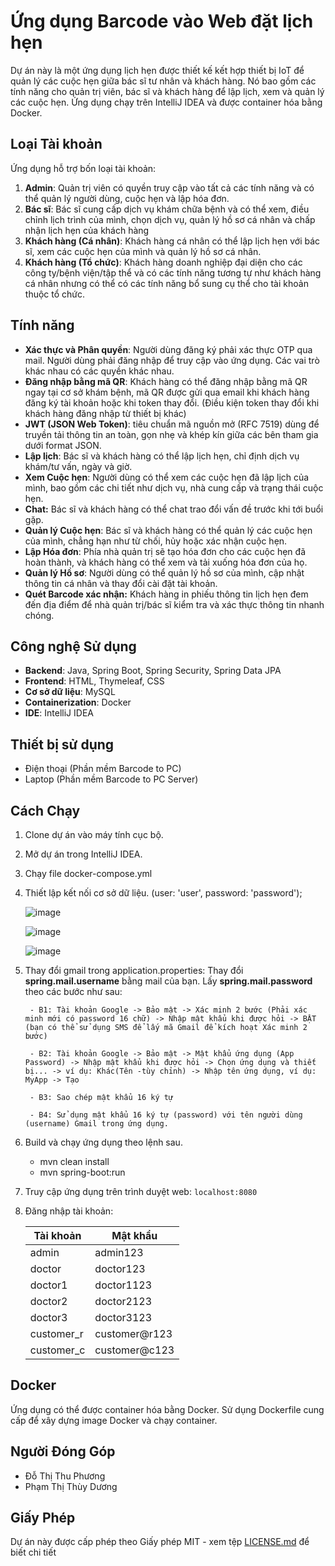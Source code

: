 # Ứng dụng Barcode vào Web đặt lịch hẹn

Dự án này là một ứng dụng lịch hẹn được thiết kế kết hợp thiết bị IoT để quản lý các cuộc hẹn giữa bác sĩ tư nhân và khách hàng. Nó bao gồm các tính năng cho quản trị viên, bác sĩ và khách hàng để lập lịch, xem và quản lý các cuộc hẹn. Ứng dụng chạy trên IntelliJ IDEA và được container hóa bằng Docker.

## Loại Tài khoản

Ứng dụng hỗ trợ bốn loại tài khoản:

1. **Admin**: Quản trị viên có quyền truy cập vào tất cả các tính năng và có thể quản lý người dùng, cuộc hẹn và lập hóa đơn.
2. **Bác sĩ**: Bác sĩ cung cấp dịch vụ khám chữa bệnh và có thể xem, điều chỉnh lịch trình của mình, chọn dịch vụ, quản lý hồ sơ cá nhân và chấp nhận lịch hẹn của khách hàng
3. **Khách hàng (Cá nhân)**: Khách hàng cá nhân có thể lập lịch hẹn với bác sĩ, xem các cuộc hẹn của mình và quản lý hồ sơ cá nhân.
4. **Khách hàng (Tổ chức)**: Khách hàng doanh nghiệp đại diện cho các công ty/bệnh viện/tập thể và có các tính năng tương tự như khách hàng cá nhân nhưng có thể có các tính năng bổ sung cụ thể cho tài khoản thuộc tổ chức.

## Tính năng

- **Xác thực và Phân quyền**: Người dùng đăng ký phải xác thực OTP qua mail. Người dùng phải đăng nhập để truy cập vào ứng dụng. Các vai trò khác nhau có các quyền khác nhau.
- **Đăng nhập bằng mã QR**: Khách hàng có thể đăng nhập bằng mã QR ngay tại cơ sở khám bệnh, mã QR được gửi qua email khi khách hàng đăng ký tài khoản hoặc khi token thay đổi.
  (Điều kiện token thay đổi khi khách hàng đăng nhập từ thiết bị khác)
- **JWT (JSON Web Token)**: tiêu chuẩn mã nguồn mở (RFC 7519) dùng để truyền tải thông tin an toàn, gọn nhẹ và khép kín giữa các bên tham gia dưới format JSON.
- **Lập lịch**: Bác sĩ và khách hàng có thể lập lịch hẹn, chỉ định dịch vụ khám/tư vấn, ngày và giờ.
- **Xem Cuộc hẹn**: Người dùng có thể xem các cuộc hẹn đã lập lịch của mình, bao gồm các chi tiết như dịch vụ, nhà cung cấp và trạng thái cuộc hẹn.
- **Chat:** Bác sĩ và khách hàng có thể chat trao đổi vấn đề trước khi tới buổi gặp.
- **Quản lý Cuộc hẹn**: Bác sĩ và khách hàng có thể quản lý các cuộc hẹn của mình, chẳng hạn như từ chối, hủy hoặc xác nhận cuộc hẹn.
- **Lập Hóa đơn**: Phía nhà quản trị sẽ tạo hóa đơn cho các cuộc hẹn đã hoàn thành, và khách hàng có thể xem và tải xuống hóa đơn của họ.
- **Quản lý Hồ sơ**: Người dùng có thể quản lý hồ sơ của mình, cập nhật thông tin cá nhân và thay đổi cài đặt tài khoản.
- **Quét Barcode xác nhận:** Khách hàng in phiếu thông tin lịch hẹn đem đến địa điểm để nhà quản trị/bác sĩ kiểm tra và xác thực thông tin nhanh chóng.
## Công nghệ Sử dụng

- **Backend**: Java, Spring Boot, Spring Security, Spring Data JPA
- **Frontend**: HTML, Thymeleaf, CSS
- **Cơ sở dữ liệu**: MySQL
- **Containerization**: Docker
- **IDE**: IntelliJ IDEA

## Thiết bị sử dụng

- Điện thoại (Phần mềm Barcode to PC)
- Laptop (Phần mềm Barcode to PC Server)

## Cách Chạy

1. Clone dự án vào máy tính cục bộ.
2. Mở dự án trong IntelliJ IDEA.
3. Chạy file docker-compose.yml
4. Thiết lập kết nối cơ sở dữ liệu. (user: 'user', password: 'password');

   ![image](https://github.com/s2thuphuongs2/AppointmentScheduler/assets/76204441/2ba3b96d-8461-4896-9ecb-28767351c4ba)

   ![image](https://github.com/s2thuphuongs2/AppointmentScheduler/assets/76204441/383c092d-9f77-41c0-8323-f112c08aa1df)

   ![image](https://github.com/s2thuphuongs2/AppointmentScheduler/assets/76204441/05baeec8-7e3c-4e5f-bb1e-6d56dcd27fc5)

5. Thay đổi gmail trong application.properties:
   Thay đổi **spring.mail.username** bằng mail của bạn.
   Lấy **spring.mail.password** theo các bước như sau:

        - B1: Tài khoản Google -> Bảo mật -> Xác minh 2 bước (Phải xác minh mới có password 16 chữ) -> Nhập mật khẩu khi được hỏi -> BẬT (bạn có thể sử dụng SMS để lấy mã Gmail để kích hoạt Xác minh 2 bước)

        - B2: Tài khoản Google -> Bảo mật -> Mật khẩu ứng dụng (App Password) -> Nhập mật khẩu khi được hỏi -> Chọn ứng dụng và thiết bị... -> ví dụ: Khác(Tên -tùy chỉnh) -> Nhập tên ứng dụng, ví dụ: MyApp -> Tạo

        - B3: Sao chép mật khẩu 16 ký tự

        - B4: Sử dụng mật khẩu 16 ký tự (password) với tên người dùng (username) Gmail trong ứng dụng.


5. Build và chạy ứng dụng theo lệnh sau.

   - mvn clean install
   - mvn spring-boot:run

6. Truy cập ứng dụng trên trình duyệt web: `localhost:8080`
7. Đăng nhập tài khoản:


    | Tài khoản | Mật khẩu |
    | --- | --- |
    | admin | admin123 |
    | doctor | doctor123 |
    | doctor1 | doctor1123 |
    | doctor2 | doctor2123 |
    | doctor3 | doctor3123 |
    | customer_r | customer@r123 |
    | customer_c | customer@c123 |
## Docker

Ứng dụng có thể được container hóa bằng Docker. Sử dụng Dockerfile cung cấp để xây dựng image Docker và chạy container.

## Người Đóng Góp

- Đỗ Thị Thu Phương
- Phạm Thị Thùy Dương

## Giấy Phép

Dự án này được cấp phép theo Giấy phép MIT - xem tệp [LICENSE.md](https://github.com/slabiak/AppointmentScheduler/blob/develop/LICENSE.md) để biết chi tiết

